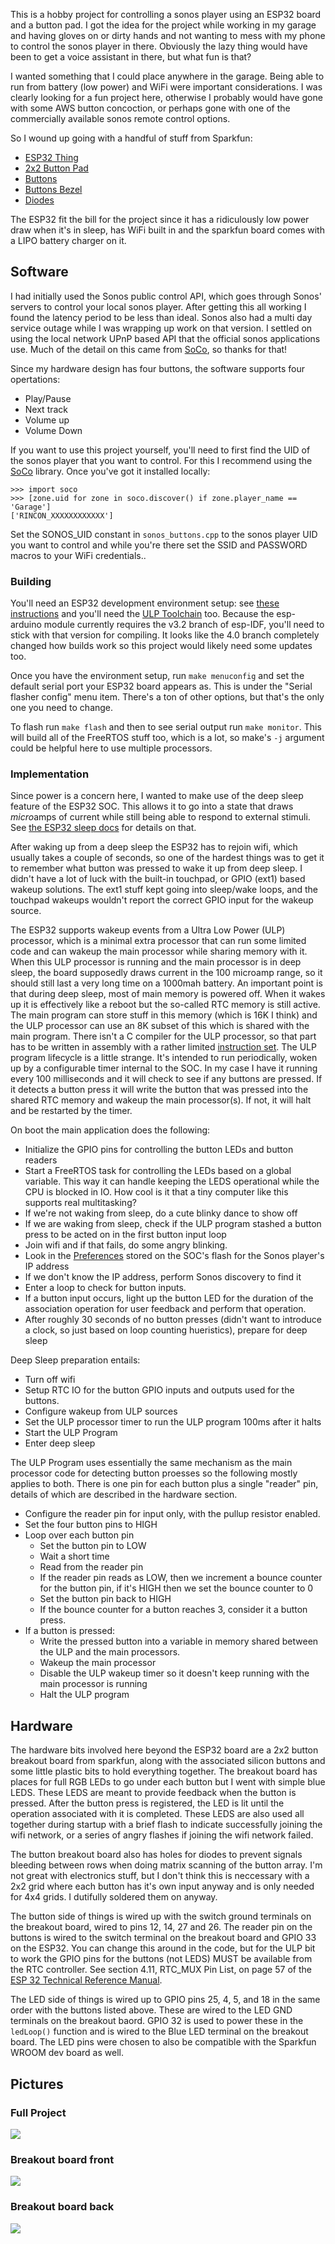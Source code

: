 
This is a hobby project for controlling a sonos player using an ESP32 board and a button pad. I got the idea for the 
project while working in my garage and having gloves on or dirty hands and not wanting to mess with my phone to control the 
sonos player in there. Obviously the lazy thing would have been to get a voice assistant in there, but what fun is that?

I wanted something that I could place anywhere in the garage. Being able to run from battery (low power) and WiFi were 
important considerations. I was clearly looking for a fun project here, otherwise I probably would have gone with some 
AWS button concoction, or perhaps gone with one of the commercially available sonos remote control options.

So I wound up going with a handful of stuff from Sparkfun:
- [ESP32 Thing](https://www.sparkfun.com/products/13907)
- [2x2 Button Pad](https://www.sparkfun.com/products/9277)
- [Buttons](https://www.sparkfun.com/products/7836)
- [Buttons Bezel](https://www.sparkfun.com/products/8746)
- [Diodes](https://www.sparkfun.com/products/8588)

The ESP32 fit the bill for the project since it has a ridiculously low power draw when it's in sleep, has WiFi 
built in and the sparkfun board comes with a LIPO battery charger on it.

## Software
I had initially used the Sonos public control API, which goes through Sonos' servers to control your local sonos
player. After getting this all working I found the latency period to be less than ideal. Sonos also
had a multi day service outage while I was wrapping up work on that version. I settled on using the local network UPnP based 
API that the official sonos applications use. Much of the detail on this came from [SoCo](https://github.com/SoCo/SoCo), so 
thanks for that!

Since my hardware design has four buttons, the software supports four opertations:
- Play/Pause
- Next track
- Volume up
- Volume Down

If you want to use this project yourself, you'll need to first find the UID of the sonos player that you want to control. 
For this I recommend using the [SoCo](https://github.com/SoCo/SoCo) library. Once you've got it installed locally:

```
>>> import soco
>>> [zone.uid for zone in soco.discover() if zone.player_name == 'Garage']
['RINCON_XXXXXXXXXXXX']
```

Set the SONOS_UID constant in `sonos_buttons.cpp` to the sonos player UID you want to control and while you're there set the
SSID and PASSWORD macros to your WiFi credentials..

### Building

You'll need an ESP32 development environment setup: see [these instructions](https://docs.espressif.com/projects/esp-idf/en/v3.2.3/get-started/index.html) and you'll need the [ULP Toolchain](https://docs.espressif.com/projects/esp-idf/en/v3.2.3/api-guides/ulp.html#installing-the-toolchain) too. 
Because the esp-arduino module currently requires the v3.2 branch of esp-IDF, you'll need to stick with that version for compiling. 
It looks like the 4.0 branch completely changed how builds work so this project would likely need some updates too.

Once you have the environment setup, run `make menuconfig` and set the default serial port your ESP32 board appears as. This is under the "Serial flasher config" menu item. There's a ton of other options, but that's the only one you need to change.

To flash run `make flash` and then to see serial output run `make monitor`. This will build all of the FreeRTOS stuff too, which is a lot, so make's `-j` argument could be helpful here to use multiple processors.

### Implementation

Since power is a concern here, I wanted to make use of the deep sleep feature of the ESP32 SOC. This allows it to go into a
state that draws *micro*amps of current while still being able to respond to external stimuli. See [the ESP32 sleep docs](https://docs.espressif.com/projects/esp-idf/en/latest/api-reference/system/sleep_modes.html) for details on that.

After waking up from a deep sleep the ESP32 has to rejoin wifi, which usually takes a couple of seconds, so one of the hardest things
was to get it to remember what button was pressed to wake it up from deep sleep. I didn't have a lot of luck with the built-in 
touchpad, or GPIO (ext1) based wakeup solutions. The ext1 stuff kept going into sleep/wake loops, and the touchpad wakeups 
wouldn't report the correct GPIO input for the wakeup source. 

The ESP32 supports wakeup events from a Ultra Low Power (ULP) processor, which is a minimal extra processor that can run some limited code and can wakeup the main processor while
sharing memory with it. When this ULP processor is running and the main processor is in deep sleep, the board supposedly draws current in the 100 microamp
range, so it should still last a very long time on a 1000mah battery. An important point is that during deep sleep, most of main
memory is powered off.  When it wakes up it is effectively like a reboot but the so-called RTC memory is still active. The 
main program can store stuff in this memory (which is 16K I think) and the ULP processor can use an 8K subset of this
which is shared with the main program. 
There isn't a C compiler for the ULP processor, so that part has to be written in assembly with a rather limited 
[instruction set](https://docs.espressif.com/projects/esp-idf/en/latest/api-guides/ulp_instruction_set.html). The ULP program 
lifecycle is a little strange. It's intended to run periodically, woken up by a configurable timer internal to the SOC. In my
case I have it running every 100 milliseconds and it will check to see if any buttons are pressed. If it detects a button press
it will write the button that was pressed into the shared RTC memory and wakeup the main processor(s). If not, it will halt and be restarted by the timer.

On boot the main application does the following:
- Initialize the GPIO pins for controlling the button LEDs and button readers
- Start a FreeRTOS task for controlling the LEDs based on a global variable. This way it can handle keeping the LEDS operational while the CPU is blocked in IO. How cool is it that a tiny computer like this supports real multitasking?
- If we're not waking from sleep, do a cute blinky dance to show off
- If we are waking from sleep, check if the ULP program stashed a button press to be acted on in the first button input loop
- Join wifi and if that fails, do some angry blinking.
- Look in the [Preferences](https://github.com/espressif/arduino-esp32/tree/master/libraries/Preferences) stored on the SOC's flash for the Sonos player's IP address 
- If we don't know the IP address, perform Sonos discovery to find it
- Enter a loop to check for button inputs.
- If a button input occurs, light up the button LED for the duration of the association operation for user feedback and perform that operation.
- After roughly 30 seconds of no button presses (didn't want to introduce a clock, so just based on loop counting hueristics), prepare for deep sleep

Deep Sleep preparation entails:
- Turn off wifi
- Setup RTC IO for the button GPIO inputs and outputs used for the buttons.
- Configure wakeup from ULP sources
- Set the ULP processor timer to run the ULP program 100ms after it halts
- Start the ULP Program
- Enter deep sleep

The ULP Program uses essentially the same mechanism as the main processor code for detecting button proesses so the following mostly applies to both. There is one pin for each button plus a single "reader" pin, details of which are described in the hardware section.
- Configure the reader pin for input only, with the pullup resistor enabled.
- Set the four button pins to HIGH
- Loop over each button pin
    - Set the button pin to LOW
    - Wait a short time
    - Read from the reader pin
    - If the reader pin reads as LOW, then we increment a bounce counter for the button pin, if it's HIGH then we set the bounce counter to 0
    - Set the button pin back to HIGH
    - If the bounce counter for a button reaches 3, consider it a button press.
- If a button is pressed:
    - Write the pressed button into a variable in memory shared between the ULP and the main processors.
    - Wakeup the main processor
    - Disable the ULP wakeup timer so it doesn't keep running with the main processor is running
    - Halt the ULP program

## Hardware

The hardware bits involved here beyond the ESP32 board are a 2x2 button breakout board from sparkfun, along with the associated 
silicon buttons and some little plastic bits to hold everything together. The breakout board has places for full RGB LEDs to
go under each button but I went with simple blue LEDS. These LEDS are meant to provide feedback when the button is pressed. 
After the button press is registered, the LED is lit until the operation associated with it is completed. 
These LEDS are also used all together during startup with a brief flash to indicate successfully joining the wifi network, or 
a series of angry flashes if joining the wifi network failed. 

The button breakout board also has holes for diodes to prevent signals bleeding between rows when doing matrix scanning of the 
button array. I'm not great with electronics stuff, but I don't think this is neccessary with a 2x2 grid where each button has it's own input anyway and is only needed for 4x4 grids. I dutifully soldered them on anyway.

The button side of things is wired up with the switch ground terminals on the breakout board, wired to pins 12, 14, 27 and 26.
The reader pin on the buttons is wired to the switch terminal on the breakout board and GPIO 33 on the ESP32.
You can change this around in the code, but for the ULP bit to work the GPIO pins for the buttons (not LEDS) MUST be 
available from the RTC controller. See section 4.11, RTC_MUX Pin List, on page 57 of the [ESP 32 Technical Reference Manual](https://www.espressif.com/sites/default/files/documentation/esp32_technical_reference_manual_en.pdf).

The LED side of things is wired up to GPIO pins 25, 4, 5, and 18 in the same order with the buttons listed above. These are wired
to the LED GND terminals on the breakout baord. GPIO 32 is used to power these in the `ledLoop()` function and is wired to the
Blue LED terminal on the breakout board. The LED pins were chosen to also be compatible with the Sparkfun WROOM dev board as well.

## Pictures

### Full Project
![](images/all.jpg)

### Breakout board front
![](images/breakout-front.jpg)

### Breakout board back
![](images/breakout-back.jpg)

